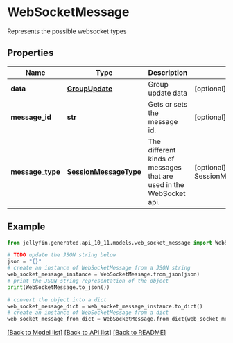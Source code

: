 # WebSocketMessage

Represents the possible websocket types

## Properties

Name | Type | Description | Notes
------------ | ------------- | ------------- | -------------
**data** | [**GroupUpdate**](GroupUpdate.md) | Group update data | [optional] 
**message_id** | **str** | Gets or sets the message id. | [optional] 
**message_type** | [**SessionMessageType**](SessionMessageType.md) | The different kinds of messages that are used in the WebSocket api. | [optional] [readonly] [default to SessionMessageType.SYNCPLAYGROUPUPDATE]

## Example

```python
from jellyfin.generated.api_10_11.models.web_socket_message import WebSocketMessage

# TODO update the JSON string below
json = "{}"
# create an instance of WebSocketMessage from a JSON string
web_socket_message_instance = WebSocketMessage.from_json(json)
# print the JSON string representation of the object
print(WebSocketMessage.to_json())

# convert the object into a dict
web_socket_message_dict = web_socket_message_instance.to_dict()
# create an instance of WebSocketMessage from a dict
web_socket_message_from_dict = WebSocketMessage.from_dict(web_socket_message_dict)
```
[[Back to Model list]](../README.md#documentation-for-models) [[Back to API list]](../README.md#documentation-for-api-endpoints) [[Back to README]](../README.md)


